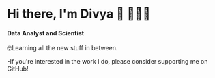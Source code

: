 # Hi there, I'm Divya 👋 👩🏾‍💻
#### Data Analyst and Scientist
 🤓Learning all the new stuff in between.
 
 -If you're interested in the work I do, please consider supporting me on GitHub!
##
